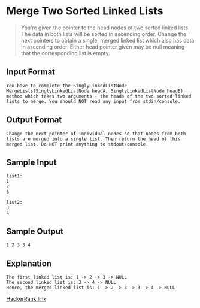 # Merge Two Sorted Linked Lists
> You’re given the pointer to the head nodes of two sorted linked lists. The data in both lists will be sorted in ascending order. Change the next pointers to obtain a single, merged linked list which also has data in ascending order. Either head pointer given may be null meaning that the corresponding list is empty.
## Input Format
    You have to complete the SinglyLinkedListNode MergeLists(SinglyLinkedListNode headA, SinglyLinkedListNode headB) method which takes two arguments - the heads of the two sorted linked lists to merge. You should NOT read any input from stdin/console.
## Output Format
    Change the next pointer of individual nodes so that nodes from both lists are merged into a single list. Then return the head of this merged list. Do NOT print anything to stdout/console.
## Sample Input
    list1:
    1
    2
    3
    
    list2:
    3
    4
## Sample Output
    1 2 3 3 4 
## Explanation
    The first linked list is: 1 -> 2 -> 3 -> NULL
    The second linked list is: 3 -> 4 -> NULL
    Hence, the merged linked list is: 1 -> 2 -> 3 -> 3 -> 4 -> NULL
[HackerRank link](https://www.hackerrank.com/challenges/merge-two-sorted-linked-lists/problem?utm_campaign=challenge-recommendation&utm_medium=email&utm_source=7-day-campaign)